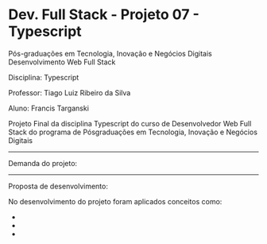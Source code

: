 # Dev. Full Stack - Projeto 07 - Typescript

Pós-graduações em Tecnologia, Inovação e Negócios Digitais Desenvolvimento Web Full Stack

Disciplina: Typescript

Professor: Tiago Luiz Ribeiro da Silva

Aluno: Francis Targanski

Projeto Final da disciplina Typescript do curso de Desenvolvedor Web Full Stack do programa de Pósgraduações em Tecnologia, Inovação e Negócios Digitais

*****

Demanda do projeto:



*****

Proposta de desenvolvimento:


No desenvolvimento do projeto foram aplicados conceitos como:

* 
* 
* 